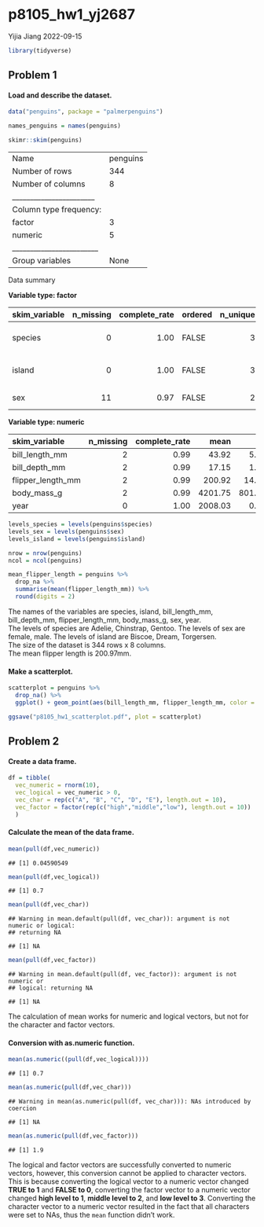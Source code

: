 p8105_hw1_yj2687
================
Yijia Jiang
2022-09-15

``` r
library(tidyverse)
```

## Problem 1

#### Load and describe the dataset.

``` r
data("penguins", package = "palmerpenguins")

names_penguins = names(penguins)

skimr::skim(penguins)
```

|                                                  |          |
|:-------------------------------------------------|:---------|
| Name                                             | penguins |
| Number of rows                                   | 344      |
| Number of columns                                | 8        |
| \_\_\_\_\_\_\_\_\_\_\_\_\_\_\_\_\_\_\_\_\_\_\_   |          |
| Column type frequency:                           |          |
| factor                                           | 3        |
| numeric                                          | 5        |
| \_\_\_\_\_\_\_\_\_\_\_\_\_\_\_\_\_\_\_\_\_\_\_\_ |          |
| Group variables                                  | None     |

Data summary

**Variable type: factor**

| skim_variable | n_missing | complete_rate | ordered | n_unique | top_counts                  |
|:--------------|----------:|--------------:|:--------|---------:|:----------------------------|
| species       |         0 |          1.00 | FALSE   |        3 | Ade: 152, Gen: 124, Chi: 68 |
| island        |         0 |          1.00 | FALSE   |        3 | Bis: 168, Dre: 124, Tor: 52 |
| sex           |        11 |          0.97 | FALSE   |        2 | mal: 168, fem: 165          |

**Variable type: numeric**

| skim_variable     | n_missing | complete_rate |    mean |     sd |     p0 |     p25 |     p50 |    p75 |   p100 | hist  |
|:------------------|----------:|--------------:|--------:|-------:|-------:|--------:|--------:|-------:|-------:|:------|
| bill_length_mm    |         2 |          0.99 |   43.92 |   5.46 |   32.1 |   39.23 |   44.45 |   48.5 |   59.6 | ▃▇▇▆▁ |
| bill_depth_mm     |         2 |          0.99 |   17.15 |   1.97 |   13.1 |   15.60 |   17.30 |   18.7 |   21.5 | ▅▅▇▇▂ |
| flipper_length_mm |         2 |          0.99 |  200.92 |  14.06 |  172.0 |  190.00 |  197.00 |  213.0 |  231.0 | ▂▇▃▅▂ |
| body_mass_g       |         2 |          0.99 | 4201.75 | 801.95 | 2700.0 | 3550.00 | 4050.00 | 4750.0 | 6300.0 | ▃▇▆▃▂ |
| year              |         0 |          1.00 | 2008.03 |   0.82 | 2007.0 | 2007.00 | 2008.00 | 2009.0 | 2009.0 | ▇▁▇▁▇ |

``` r
levels_species = levels(penguins$species)
levels_sex = levels(penguins$sex)
levels_island = levels(penguins$island)

nrow = nrow(penguins)
ncol = ncol(penguins)

mean_flipper_length = penguins %>%
  drop_na %>% 
  summarise(mean(flipper_length_mm)) %>% 
  round(digits = 2)
```

The names of the variables are species, island, bill_length_mm,
bill_depth_mm, flipper_length_mm, body_mass_g, sex, year. <br> The
levels of species are Adelie, Chinstrap, Gentoo. The levels of sex are
female, male. The levels of island are Biscoe, Dream, Torgersen.<br> The
size of the dataset is 344 rows x 8 columns. <br> The mean flipper
length is 200.97mm.

#### Make a scatterplot.

``` r
scatterplot = penguins %>% 
  drop_na() %>% 
  ggplot() + geom_point(aes(bill_length_mm, flipper_length_mm, color = species))

ggsave("p8105_hw1_scatterplot.pdf", plot = scatterplot)
```

## Problem 2

#### Create a data frame.

``` r
df = tibble(
  vec_numeric = rnorm(10),
  vec_logical = vec_numeric > 0,
  vec_char = rep(c("A", "B", "C", "D", "E"), length.out = 10),
  vec_factor = factor(rep(c("high","middle","low"), length.out = 10))
  )
```

#### Calculate the mean of the data frame.

``` r
mean(pull(df,vec_numeric))
```

    ## [1] 0.04590549

``` r
mean(pull(df,vec_logical))
```

    ## [1] 0.7

``` r
mean(pull(df,vec_char))
```

    ## Warning in mean.default(pull(df, vec_char)): argument is not numeric or logical:
    ## returning NA

    ## [1] NA

``` r
mean(pull(df,vec_factor))
```

    ## Warning in mean.default(pull(df, vec_factor)): argument is not numeric or
    ## logical: returning NA

    ## [1] NA

The calculation of mean works for numeric and logical vectors, but not
for the character and factor vectors.

#### Conversion with as.numeric function.

``` r
mean(as.numeric((pull(df,vec_logical))))
```

    ## [1] 0.7

``` r
mean(as.numeric(pull(df,vec_char)))
```

    ## Warning in mean(as.numeric(pull(df, vec_char))): NAs introduced by coercion

    ## [1] NA

``` r
mean(as.numeric(pull(df,vec_factor)))
```

    ## [1] 1.9

The logical and factor vectors are successfully converted to numeric
vectors, however, this conversion cannot be applied to character
vectors. This is because converting the logical vector to a numeric
vector changed **TRUE to 1** and **FALSE to 0**, converting the factor
vector to a numeric vector changed **high level to 1**, **middle level
to 2**, and **low level to 3**. Converting the character vector to a
numeric vector resulted in the fact that all characters were set to NAs,
thus the `mean` function didn’t work.
